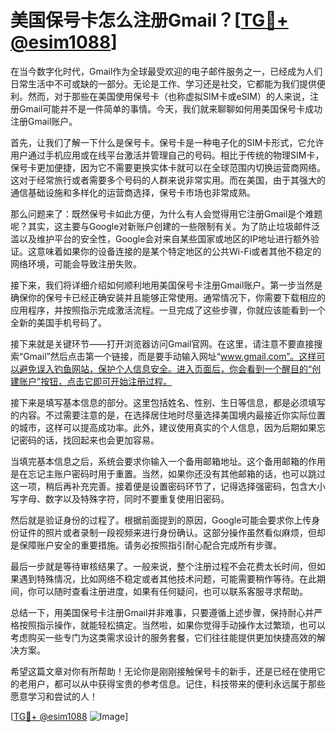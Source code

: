 # 美国保号卡怎么注册Gmail？[[TG💪+ @esim1088](https://t.me/s/esim1088)]

在当今数字化时代，Gmail作为全球最受欢迎的电子邮件服务之一，已经成为人们日常生活中不可或缺的一部分。无论是工作、学习还是社交，它都能为我们提供便利。然而，对于那些在美国使用保号卡（也称虚拟SIM卡或eSIM）的人来说，注册Gmail可能并不是一件简单的事情。今天，我们就来聊聊如何用美国保号卡成功注册Gmail账户。

首先，让我们了解一下什么是保号卡。保号卡是一种电子化的SIM卡形式，它允许用户通过手机应用或在线平台激活并管理自己的号码。相比于传统的物理SIM卡，保号卡更加便捷，因为它不需要更换实体卡就可以在全球范围内切换运营商网络。这对于经常旅行或者需要多个号码的人群来说非常实用。而在美国，由于其强大的通信基础设施和多样化的运营商选择，保号卡市场也非常成熟。

那么问题来了：既然保号卡如此方便，为什么有人会觉得用它注册Gmail是个难题呢？其实，这主要与Google对新账户创建的一些限制有关。为了防止垃圾邮件泛滥以及维护平台的安全性，Google会对来自某些国家或地区的IP地址进行额外验证。这意味着如果你的设备连接的是某个特定地区的公共Wi-Fi或者其他不稳定的网络环境，可能会导致注册失败。

接下来，我们将详细介绍如何顺利地用美国保号卡注册Gmail账户。第一步当然是确保你的保号卡已经正确安装并且能够正常使用。通常情况下，你需要下载相应的应用程序，并按照指示完成激活流程。一旦完成了这些步骤，你就应该能看到一个全新的美国手机号码了。

接下来就是关键环节——打开浏览器访问Gmail官网。在这里，请注意不要直接搜索“Gmail”然后点击第一个链接，而是要手动输入网址“www.gmail.com”。这样可以避免误入钓鱼网站，保护个人信息安全。进入页面后，你会看到一个醒目的“创建账户”按钮，点击它即可开始注册过程。

接下来是填写基本信息的部分。这里包括姓名、性别、生日等信息，都是必须填写的内容。不过需要注意的是，在选择居住地时尽量选择美国境内最接近你实际位置的城市，这样可以提高成功率。此外，建议使用真实的个人信息，因为后期如果忘记密码的话，找回起来也会更加容易。

当填完基本信息之后，系统会要求你输入一个备用邮箱地址。这个备用邮箱的作用是在忘记主账户密码时用于重置。当然，如果你还没有其他邮箱的话，也可以跳过这一项，稍后再补充完善。接着便是设置密码环节了，记得选择强密码，包含大小写字母、数字以及特殊字符，同时不要重复使用旧密码。

然后就是验证身份的过程了。根据前面提到的原因，Google可能会要求你上传身份证件的照片或者录制一段视频来进行身份确认。这部分操作虽然看似麻烦，但却是保障账户安全的重要措施。请务必按照指引耐心配合完成所有步骤。

最后一步就是等待审核结果了。一般来说，整个注册过程不会花费太长时间，但如果遇到特殊情况，比如网络不稳定或者其他技术问题，可能需要稍作等待。在此期间，你可以随时查看注册进度，如果有任何疑问，也可以联系客服寻求帮助。

总结一下，用美国保号卡注册Gmail并非难事，只要遵循上述步骤，保持耐心并严格按照指示操作，就能轻松搞定。当然啦，如果你觉得手动操作太过繁琐，也可以考虑购买一些专门为这类需求设计的服务套餐，它们往往能提供更加快捷高效的解决方案。

希望这篇文章对你有所帮助！无论你是刚刚接触保号卡的新手，还是已经在使用它的老用户，都可以从中获得宝贵的参考信息。记住，科技带来的便利永远属于那些愿意学习和尝试的人！

[[TG💪+ @esim1088](https://t.me/s/esim1088) ![Image](https://i.postimg.cc/4NQfJmqS/Snipaste-2025-05-13-00-14-12.png)]